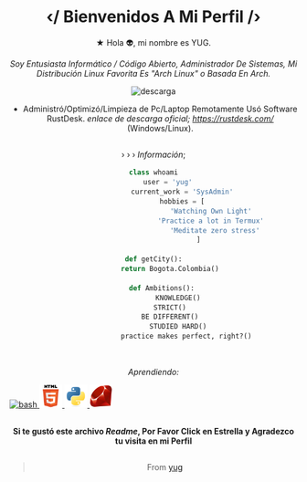 <body>
  <center>
<h1 align="center">‹/ Bienvenidos A Mi Perfil /›</h1>

★ Hola 👽, mi nombre es YUG.</h1>

_Soy Entusiasta Informático / Código Abierto, Administrador De Sistemas, Mi Distribución Linux Favorita Es "Arch Linux" o Basada En Arch._

![descarga](https://user-images.githubusercontent.com/98203050/181595292-98598063-8811-4720-8430-f13c049ed045.gif)


- Administró/Optimizó/Limpieza de Pc/Laptop Remotamente Usó Software RustDesk.
 *enlace de descarga oficial; https://rustdesk.com/* (Windows/Linux).

## 
› › › *Información*; 
```python 
class whoami
       user = 'yug'
              current_work = 'SysAdmin'
              hobbies = [
                              'Watching Own Light'  
                              'Practice a lot in Termux'  
                              'Meditate zero stress'
                      ]

def getCity():
		return Bogota.Colombia()
	
	def Ambitions():
	        KNOWLEDGE()
		STRICT()
		BE DIFFERENT()
	        STUDIED HARD()
                practice makes perfect, right?()
     

```
##
*Aprendiendo:*

<p align="left"> <a href="https://www.gnu.org/software/bash/" target="_blank" rel="noreferrer"> <img src="https://www.vectorlogo.zone/logos/gnu_bash/gnu_bash-icon.svg" alt="bash" width="40" height="40"/> </a> <a
src=<a href="https://www.w3.org/html/" target="_blank" rel="noreferrer"> <img src="https://raw.githubusercontent.com/devicons/devicon/master/icons/html5/html5-original-wordmark.svg" alt="html5" width="40" height="40"/> </a>
<a href="https://www.python.org" target="_blank" rel="noreferrer"> <img src="https://raw.githubusercontent.com/devicons/devicon/master/icons/python/python-original.svg" alt="python" width="40" height="40"/> </a> <a href="https://www.ruby-lang.org/en/" target="_blank" rel="noreferrer"> <img src="https://raw.githubusercontent.com/devicons/devicon/master/icons/ruby/ruby-original.svg" alt="ruby" width="40" height="40"/> </a> </p>

##
<!--END_SECTION:waka-->
**Si te gustó este archivo _Readme_, Por Favor Click en Estrella y Agradezco tu visita en mi Perfil**


##
> From [yug](https://github.com/yUg-enthusiastic)
